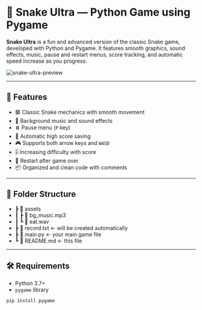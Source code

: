 # 🐍 Snake Ultra — Python Game using Pygame

**Snake Ultra** is a fun and advanced version of the classic Snake game, developed with Python and Pygame. It features smooth graphics, sound effects, music, pause and restart menus, score tracking, and automatic speed increase as you progress.

![snake-ultra-preview](assets/preview.gif) <!-- Optional: You can place a GIF or image of gameplay here -->

---

## 🚀 Features

- 🟩 Classic Snake mechanics with smooth movement
- 🎵 Background music and sound effects
- ⏸️ Pause menu (`P` key)
- 💾 Automatic high score saving
- 🎮 Supports both arrow keys and `WASD`
- 🎚️ Increasing difficulty with score
- 🔁 Restart after game over
- 📦 Organized and clean code with comments

---



## 📁 Folder Structure

- ┣ 📂 assets
- ┃ ┣ 📄 bg_music.mp3
- ┃ ┗ 📄 eat.wav
- ┣ 📄 record.txt ← will be created automatically
- ┣ 📄 main.py ← your main game file
- ┗ 📄 README.md ← this file

  
---

## 🛠️ Requirements

- Python 3.7+
- `pygame` library
```bash
pip install pygame
```
